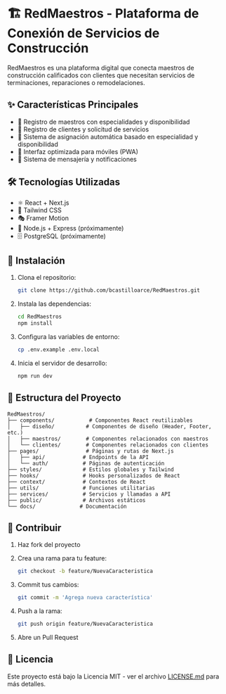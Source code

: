 # 🏗️ RedMaestros - Plataforma de Conexión de Servicios de Construcción

RedMaestros es una plataforma digital que conecta maestros de construcción calificados con clientes que necesitan servicios de terminaciones, reparaciones o remodelaciones.

## ✨ Características Principales

* 👷 Registro de maestros con especialidades y disponibilidad
* 👥 Registro de clientes y solicitud de servicios
* 🤖 Sistema de asignación automática basado en especialidad y disponibilidad
* 📱 Interfaz optimizada para móviles (PWA)
* 💬 Sistema de mensajería y notificaciones

## 🛠️ Tecnologías Utilizadas

* ⚛️ React + Next.js
* 🎨 Tailwind CSS
* 🎭 Framer Motion
* 🚀 Node.js + Express (próximamente)
* 🗄️ PostgreSQL (próximamente)

## 🚀 Instalación

1. Clona el repositorio:

   ```bash
   git clone https://github.com/bcastilloarce/RedMaestros.git
   ```

2. Instala las dependencias:

   ```bash
   cd RedMaestros
   npm install
   ```

3. Configura las variables de entorno:

   ```bash
   cp .env.example .env.local
   ```

4. Inicia el servidor de desarrollo:

   ```bash
   npm run dev
   ```

## 📁 Estructura del Proyecto

```plaintext
RedMaestros/
├── components/           # Componentes React reutilizables
│   ├── diseño/          # Componentes de diseño (Header, Footer, etc.)
│   ├── maestros/        # Componentes relacionados con maestros
│   └── clientes/        # Componentes relacionados con clientes
├── pages/               # Páginas y rutas de Next.js
│   ├── api/            # Endpoints de la API
│   └── auth/           # Páginas de autenticación
├── styles/             # Estilos globales y Tailwind
├── hooks/              # Hooks personalizados de React
├── context/            # Contextos de React
├── utils/              # Funciones utilitarias
├── services/           # Servicios y llamadas a API
├── public/             # Archivos estáticos
└── docs/              # Documentación
```

## 🤝 Contribuir

1. Haz fork del proyecto
2. Crea una rama para tu feature:

   ```bash
   git checkout -b feature/NuevaCaracteristica
   ```

3. Commit tus cambios:

   ```bash
   git commit -m 'Agrega nueva característica'
   ```

4. Push a la rama:

   ```bash
   git push origin feature/NuevaCaracteristica
   ```

5. Abre un Pull Request

## 📝 Licencia

Este proyecto está bajo la Licencia MIT - ver el archivo [LICENSE.md](LICENSE.md) para más detalles.
